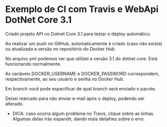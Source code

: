 # Exemplo de CI com Travis e WebApi DotNet Core 3.1

Criado projeto API no Dotnet Core 3.1 para testar o deploy automático.

Ao realizar um push no GitHub, automaticamente é criado (caso não exista) ou atualizada a versão no repositório do Docker Hub.

 No arquivo yml podemos ver que utilizei a versão 3.1 do dotnet core. Está funcionando normalmente.
 
 As variáveis DOCKER_USERNAME e DOCKER_PASSWORD correspondem, respectivamente, ao seu usuário e senha no Docker Hub.
 
 Em branch você pode especificar de qual branch será enviado o pacote.
 
 Deixei marcado para não enviar e-mail após o deploy, podendo ser alterado.
 
 * DICA: caso ocorra algum problema no Travis, clique sobre as linhas. Algumas delas irão expandir, dando mais detalhes sobre o erro.
